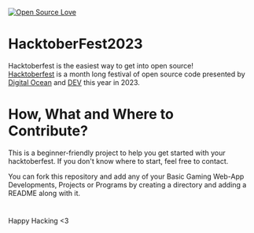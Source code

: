 [![Open Source Love](https://badges.frapsoft.com/os/v1/open-source.svg?v=102)](https://hacktoberfest.com)&nbsp;
&nbsp;

# HacktoberFest2023

Hacktoberfest is the easiest way to get into open source!
<br>
[Hacktoberfest](https://hacktoberfest.com/) is a month long festival of open source code presented by [Digital Ocean](https://www.digitalocean.com/) and [DEV](https://www.dev.to/) this year in 2023.
<br>

# How, What and Where to Contribute?

This is a beginner-friendly project to help you get started with your hacktoberfest. If you don't know where to start, feel free to contact.
<br>

You can fork this repository and add any of your Basic Gaming Web-App Developments, Projects or Programs by creating a directory and adding a README along with it.

#
Happy Hacking <3
